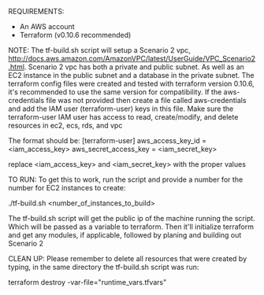 REQUIREMENTS:
- An AWS account
- Terraform (v0.10.6 recommended)



NOTE:
The tf-build.sh script will setup a Scenario 2 vpc, http://docs.aws.amazon.com/AmazonVPC/latest/UserGuide/VPC_Scenario2.html.
Scenario 2 vpc has both a private and public subnet.  As well as an EC2 instance in the public subnet and a database in the private subnet.
The terraform config files were created and tested with terraform version 0.10.6, it's recommended to use the same version for compatibility.
If the aws-credentials file was not provided then create a file called aws-credentials and add the IAM user (terraform-user) keys in this file.
Make sure the terraform-user IAM user has access to read, create/modify, and delete resources in ec2, ecs, rds, and vpc

The format should be:
  [terraform-user]
  aws_access_key_id = <iam_access_key>
  aws_secret_access_key = <iam_secret_key>

replace <iam_access_key> and  <iam_secret_key> with the proper values



TO RUN:
To get this to work, run the script and provide a number for the number for EC2 instances to create:

  ./tf-build.sh <number_of_instances_to_build>

The tf-build.sh script will get the public ip of the machine running the script.
Which will be passed as a variable to terraform.
Then it'll initialize terraform and get any modules, if applicable, followed by planing and building out Scenario 2


CLEAN UP:
Please remember to delete all resources that were created by typing, in the same directory the tf-build.sh script was run:

  terraform destroy -var-file="runtime_vars.tfvars"


